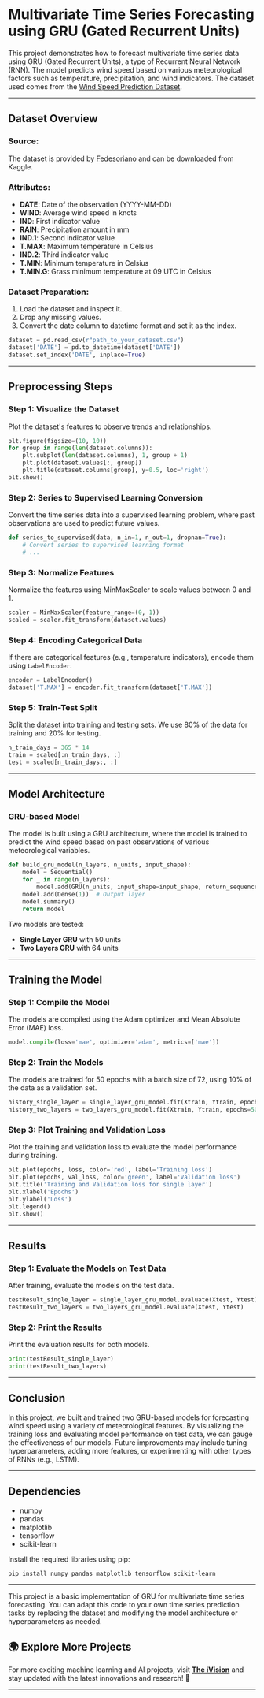 # Multivariate Time Series Forecasting using GRU (Gated Recurrent Units)

This project demonstrates how to forecast multivariate time series data using GRU (Gated Recurrent Units), a type of Recurrent Neural Network (RNN). The model predicts wind speed based on various meteorological factors such as temperature, precipitation, and wind indicators. The dataset used comes from the [Wind Speed Prediction Dataset](https://www.kaggle.com/datasets/fedesoriano/wind-speed-prediction-dataset).

---

## Dataset Overview

### Source:
The dataset is provided by [Fedesoriano](https://www.kaggle.com/datasets/fedesoriano/wind-speed-prediction-dataset) and can be downloaded from Kaggle.

### Attributes:
- **DATE**: Date of the observation (YYYY-MM-DD)
- **WIND**: Average wind speed in knots
- **IND**: First indicator value
- **RAIN**: Precipitation amount in mm
- **IND.1**: Second indicator value
- **T.MAX**: Maximum temperature in Celsius
- **IND.2**: Third indicator value
- **T.MIN**: Minimum temperature in Celsius
- **T.MIN.G**: Grass minimum temperature at 09 UTC in Celsius

### Dataset Preparation:

1. Load the dataset and inspect it.
2. Drop any missing values.
3. Convert the date column to datetime format and set it as the index.

```python
dataset = pd.read_csv(r"path_to_your_dataset.csv")
dataset['DATE'] = pd.to_datetime(dataset['DATE'])
dataset.set_index('DATE', inplace=True)
```

---

## Preprocessing Steps

### Step 1: Visualize the Dataset

Plot the dataset's features to observe trends and relationships.

```python
plt.figure(figsize=(10, 10))
for group in range(len(dataset.columns)):
    plt.subplot(len(dataset.columns), 1, group + 1)
    plt.plot(dataset.values[:, group])
    plt.title(dataset.columns[group], y=0.5, loc='right')
plt.show()
```

### Step 2: Series to Supervised Learning Conversion

Convert the time series data into a supervised learning problem, where past observations are used to predict future values.

```python
def series_to_supervised(data, n_in=1, n_out=1, dropnan=True):
    # Convert series to supervised learning format
    # ...
```

### Step 3: Normalize Features

Normalize the features using MinMaxScaler to scale values between 0 and 1.

```python
scaler = MinMaxScaler(feature_range=(0, 1))
scaled = scaler.fit_transform(dataset.values)
```

### Step 4: Encoding Categorical Data

If there are categorical features (e.g., temperature indicators), encode them using `LabelEncoder`.

```python
encoder = LabelEncoder()
dataset['T.MAX'] = encoder.fit_transform(dataset['T.MAX'])
```

### Step 5: Train-Test Split

Split the dataset into training and testing sets. We use 80% of the data for training and 20% for testing.

```python
n_train_days = 365 * 14
train = scaled[:n_train_days, :]
test = scaled[n_train_days:, :]
```

---

## Model Architecture

### GRU-based Model

The model is built using a GRU architecture, where the model is trained to predict the wind speed based on past observations of various meteorological variables.

```python
def build_gru_model(n_layers, n_units, input_shape):
    model = Sequential()
    for _ in range(n_layers):
        model.add(GRU(n_units, input_shape=input_shape, return_sequences=True))
    model.add(Dense(1))  # Output layer
    model.summary()
    return model
```

Two models are tested:
- **Single Layer GRU** with 50 units
- **Two Layers GRU** with 64 units

---

## Training the Model

### Step 1: Compile the Model

The models are compiled using the Adam optimizer and Mean Absolute Error (MAE) loss.

```python
model.compile(loss='mae', optimizer='adam', metrics=['mae'])
```

### Step 2: Train the Models

The models are trained for 50 epochs with a batch size of 72, using 10% of the data as a validation set.

```python
history_single_layer = single_layer_gru_model.fit(Xtrain, Ytrain, epochs=50, batch_size=72, validation_split=0.1, verbose=1)
history_two_layers = two_layers_gru_model.fit(Xtrain, Ytrain, epochs=50, batch_size=72, validation_split=0.1, verbose=1)
```

### Step 3: Plot Training and Validation Loss

Plot the training and validation loss to evaluate the model performance during training.

```python
plt.plot(epochs, loss, color='red', label='Training loss')
plt.plot(epochs, val_loss, color='green', label='Validation loss')
plt.title('Training and Validation loss for single layer')
plt.xlabel('Epochs')
plt.ylabel('Loss')
plt.legend()
plt.show()
```

---

## Results

### Step 1: Evaluate the Models on Test Data

After training, evaluate the models on the test data.

```python
testResult_single_layer = single_layer_gru_model.evaluate(Xtest, Ytest)
testResult_two_layers = two_layers_gru_model.evaluate(Xtest, Ytest)
```

### Step 2: Print the Results

Print the evaluation results for both models.

```python
print(testResult_single_layer)
print(testResult_two_layers)
```

---

## Conclusion

In this project, we built and trained two GRU-based models for forecasting wind speed using a variety of meteorological features. By visualizing the training loss and evaluating model performance on test data, we can gauge the effectiveness of our models. Future improvements may include tuning hyperparameters, adding more features, or experimenting with other types of RNNs (e.g., LSTM).

---

## Dependencies

- numpy
- pandas
- matplotlib
- tensorflow
- scikit-learn

Install the required libraries using pip:

```bash
pip install numpy pandas matplotlib tensorflow scikit-learn
```

---

This project is a basic implementation of GRU for multivariate time series forecasting. You can adapt this code to your own time series prediction tasks by replacing the dataset and modifying the model architecture or hyperparameters as needed.

## 🌍 Explore More Projects  
For more exciting machine learning and AI projects, visit **[The iVision](https://theivision.wordpress.com/)** and stay updated with the latest innovations and research! 🚀  

---
